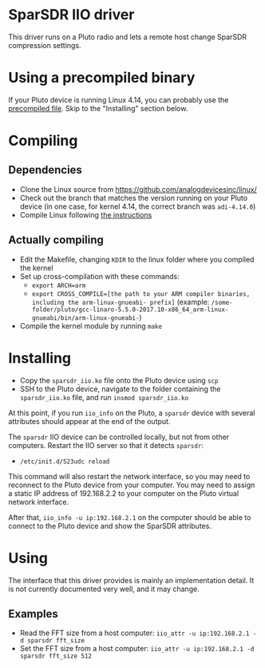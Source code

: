 # SparSDR IIO driver

This driver runs on a Pluto radio and lets a remote host change SparSDR
compression settings.

# Using a precompiled binary

If your Pluto device is running Linux 4.14, you can probably use the
[precompiled file](./precompiled/sparsdr_iio.ko). Skip to the "Installing"
section below.

# Compiling

## Dependencies

* Clone the Linux source from <https://github.com/analogdevicesinc/linux/>
* Check out the branch that matches the version running on your Pluto device
  (in one case, for kernel 4.14, the correct branch was `adi-4.14.0`)
* Compile Linux following [the instructions](https://wiki.analog.com/resources/tools-software/linux-build/generic/zynq)

## Actually compiling

* Edit the Makefile, changing `KDIR` to the linux folder where you compiled
  the kernel
* Set up cross-compilation with these commands:
    * `export ARCH=arm`
    * `export CROSS_COMPILE=[the path to your ARM compiler binaries, including the arm-linux-gnueabi- prefix]`
      (example: `/some-folder/pluto/gcc-linaro-5.5.0-2017.10-x86_64_arm-linux-gnueabi/bin/arm-linux-gnueabi-`)
* Compile the kernel module by running `make`

# Installing

* Copy the `sparsdr_iio.ko` file onto the Pluto device using `scp`
* SSH to the Pluto device, navigate to the folder containing the
  `sparsdr_iio.ko` file, and run `insmod sparsdr_iio.ko`

At this point, if you run `iio_info` on the Pluto, a `sparsdr` device with
several attributes should appear at the end of the output.

The `sparsdr` IIO device can be controlled locally, but not from other
computers. Restart the IIO server so that it detects `sparsdr`:

* `/etc/init.d/S23udc reload`

This command will also restart the network interface, so you may need to
reconnect to the Pluto device from your computer. You may need to assign a
static IP address of 192.168.2.2 to your computer on the Pluto virtual network
interface.

After that, `iio_info -u ip:192.168.2.1` on the computer should be able to
connect to the Pluto device and show the SparSDR attributes.

# Using

The interface that this driver provides is mainly an implementation detail.
It is not currently documented very well, and it may change.

## Examples

* Read the FFT size from a host computer: `iio_attr -u ip:192.168.2.1 -d sparsdr fft_size`
* Set the FFT size from a host computer: `iio_attr -u ip:192.168.2.1 -d sparsdr fft_size 512`
